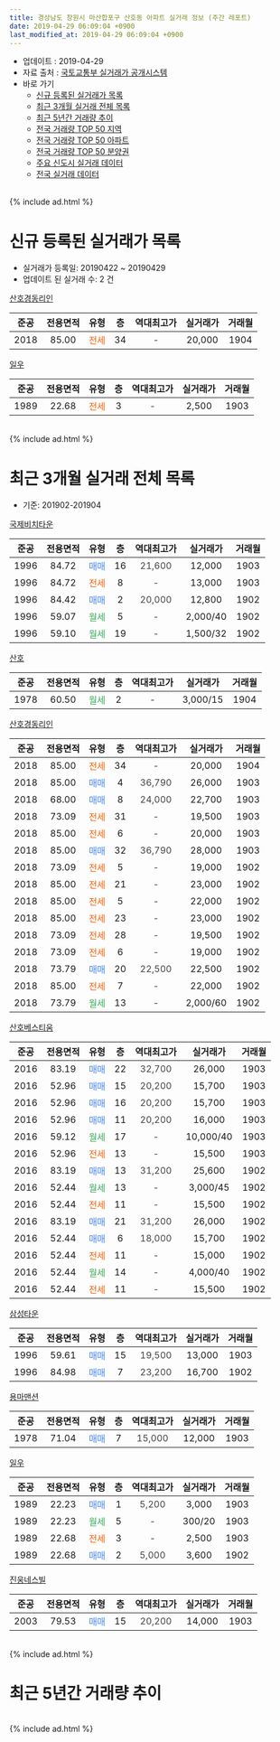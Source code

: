 ```yaml
---
title: 경상남도 창원시 마산합포구 산호동 아파트 실거래 정보 (주간 레포트)
date: 2019-04-29 06:09:04 +0900
last_modified_at: 2019-04-29 06:09:04 +0900
---
```


* 업데이트 : 2019-04-29
* 자료 출처 : [국토교통부 실거래가 공개시스템](http://rt.molit.go.kr)
* 바로 가기
    * [신규 등록된 실거래가 목록](#신규-등록된-실거래가-목록)
    * [최근 3개월 실거래 전체 목록](#최근-3개월-실거래-전체-목록)
    * [최근 5년간 거래량 추이](#최근-5년간-거래량-추이)
    * [전국 거래량 TOP 50 지역](https://inasie.github.io/apt-trade-info/최근-3개월-전국에서-가장-거래가-많이-발생한-지역)
    * [전국 거래량 TOP 50 아파트](https://inasie.github.io/apt-trade-info/최근-3개월-전국에서-가장-거래가-많이-발생한-아파트)
    * [전국 거래량 TOP 50 분양권](https://inasie.github.io/apt-trade-info/최근-3개월-전국에서-가장-거래가-많이-발생한-분양권)
    * [주요 신도시 실거래 데이터](https://inasie.github.io/apt-trade-info/주요-신도시)
    * [전국 실거래 데이터](https://inasie.github.io/apt-trade-info/전국)
<br>
{% include ad.html %}
<br>

# 신규 등록된 실거래가 목록
* 실거래가 등록일: 20190422 ~ 20190429
* 업데이트 된 실거래 수: 2 건


[산호경동리인](https://search.naver.com/search.naver?query=%EA%B2%BD%EC%83%81%EB%82%A8%EB%8F%84+%EC%B0%BD%EC%9B%90%EC%8B%9C+%EB%A7%88%EC%82%B0%ED%95%A9%ED%8F%AC%EA%B5%AC+%EC%82%B0%ED%98%B8%EB%8F%99+%EC%82%B0%ED%98%B8%EA%B2%BD%EB%8F%99%EB%A6%AC%EC%9D%B8)

|준공|전용면적|유형|층|역대최고가|실거래가|거래월|
|:---:|:---:|:---:|:---:|:---:|:---:|:---:|
|2018|85.00|<span style="color:#ff5a00">전세</span>|34|<span style="color:#444444">-</span>|20,000|1904|

[일우](https://search.naver.com/search.naver?query=%EA%B2%BD%EC%83%81%EB%82%A8%EB%8F%84+%EC%B0%BD%EC%9B%90%EC%8B%9C+%EB%A7%88%EC%82%B0%ED%95%A9%ED%8F%AC%EA%B5%AC+%EC%82%B0%ED%98%B8%EB%8F%99+%EC%9D%BC%EC%9A%B0)

|준공|전용면적|유형|층|역대최고가|실거래가|거래월|
|:---:|:---:|:---:|:---:|:---:|:---:|:---:|
|1989|22.68|<span style="color:#ff5a00">전세</span>|3|<span style="color:#444444">-</span>|2,500|1903|


<br>
{% include ad.html %}
<br>

# 최근 3개월 실거래 전체 목록
* 기준: 201902-201904


[국제비치타운](https://search.naver.com/search.naver?query=%EA%B2%BD%EC%83%81%EB%82%A8%EB%8F%84+%EC%B0%BD%EC%9B%90%EC%8B%9C+%EB%A7%88%EC%82%B0%ED%95%A9%ED%8F%AC%EA%B5%AC+%EC%82%B0%ED%98%B8%EB%8F%99+%EA%B5%AD%EC%A0%9C%EB%B9%84%EC%B9%98%ED%83%80%EC%9A%B4)

|준공|전용면적|유형|층|역대최고가|실거래가|거래월|
|:---:|:---:|:---:|:---:|:---:|:---:|:---:|
|1996|84.72|<span style="color:#4285f3">매매</span>|16|<span style="color:#444444">21,600</span>|12,000|1903|
|1996|84.72|<span style="color:#ff5a00">전세</span>|8|<span style="color:#444444">-</span>|13,000|1903|
|1996|84.42|<span style="color:#4285f3">매매</span>|2|<span style="color:#444444">20,000</span>|12,800|1902|
|1996|59.07|<span style="color:#34a853">월세</span>|5|<span style="color:#444444">-</span>|2,000/40|1902|
|1996|59.10|<span style="color:#34a853">월세</span>|19|<span style="color:#444444">-</span>|1,500/32|1902|

[산호](https://search.naver.com/search.naver?query=%EA%B2%BD%EC%83%81%EB%82%A8%EB%8F%84+%EC%B0%BD%EC%9B%90%EC%8B%9C+%EB%A7%88%EC%82%B0%ED%95%A9%ED%8F%AC%EA%B5%AC+%EC%82%B0%ED%98%B8%EB%8F%99+%EC%82%B0%ED%98%B8)

|준공|전용면적|유형|층|역대최고가|실거래가|거래월|
|:---:|:---:|:---:|:---:|:---:|:---:|:---:|
|1978|60.50|<span style="color:#34a853">월세</span>|2|<span style="color:#444444">-</span>|3,000/15|1904|

[산호경동리인](https://search.naver.com/search.naver?query=%EA%B2%BD%EC%83%81%EB%82%A8%EB%8F%84+%EC%B0%BD%EC%9B%90%EC%8B%9C+%EB%A7%88%EC%82%B0%ED%95%A9%ED%8F%AC%EA%B5%AC+%EC%82%B0%ED%98%B8%EB%8F%99+%EC%82%B0%ED%98%B8%EA%B2%BD%EB%8F%99%EB%A6%AC%EC%9D%B8)

|준공|전용면적|유형|층|역대최고가|실거래가|거래월|
|:---:|:---:|:---:|:---:|:---:|:---:|:---:|
|2018|85.00|<span style="color:#ff5a00">전세</span>|34|<span style="color:#444444">-</span>|20,000|1904|
|2018|85.00|<span style="color:#4285f3">매매</span>|4|<span style="color:#444444">36,790</span>|26,000|1903|
|2018|68.00|<span style="color:#4285f3">매매</span>|8|<span style="color:#444444">24,000</span>|22,700|1903|
|2018|73.09|<span style="color:#ff5a00">전세</span>|31|<span style="color:#444444">-</span>|19,500|1903|
|2018|85.00|<span style="color:#ff5a00">전세</span>|6|<span style="color:#444444">-</span>|20,000|1903|
|2018|85.00|<span style="color:#4285f3">매매</span>|32|<span style="color:#444444">36,790</span>|28,000|1903|
|2018|73.09|<span style="color:#ff5a00">전세</span>|5|<span style="color:#444444">-</span>|19,000|1902|
|2018|85.00|<span style="color:#ff5a00">전세</span>|21|<span style="color:#444444">-</span>|23,000|1902|
|2018|85.00|<span style="color:#ff5a00">전세</span>|5|<span style="color:#444444">-</span>|22,000|1902|
|2018|85.00|<span style="color:#ff5a00">전세</span>|23|<span style="color:#444444">-</span>|23,000|1902|
|2018|73.09|<span style="color:#ff5a00">전세</span>|28|<span style="color:#444444">-</span>|19,500|1902|
|2018|73.09|<span style="color:#ff5a00">전세</span>|6|<span style="color:#444444">-</span>|19,000|1902|
|2018|73.79|<span style="color:#4285f3">매매</span>|20|<span style="color:#444444">22,500</span>|22,500|1902|
|2018|85.00|<span style="color:#ff5a00">전세</span>|7|<span style="color:#444444">-</span>|22,000|1902|
|2018|73.79|<span style="color:#34a853">월세</span>|13|<span style="color:#444444">-</span>|2,000/60|1902|

[산호베스티움](https://search.naver.com/search.naver?query=%EA%B2%BD%EC%83%81%EB%82%A8%EB%8F%84+%EC%B0%BD%EC%9B%90%EC%8B%9C+%EB%A7%88%EC%82%B0%ED%95%A9%ED%8F%AC%EA%B5%AC+%EC%82%B0%ED%98%B8%EB%8F%99+%EC%82%B0%ED%98%B8%EB%B2%A0%EC%8A%A4%ED%8B%B0%EC%9B%80)

|준공|전용면적|유형|층|역대최고가|실거래가|거래월|
|:---:|:---:|:---:|:---:|:---:|:---:|:---:|
|2016|83.19|<span style="color:#4285f3">매매</span>|22|<span style="color:#444444">32,700</span>|26,000|1903|
|2016|52.96|<span style="color:#4285f3">매매</span>|15|<span style="color:#444444">20,200</span>|15,700|1903|
|2016|52.96|<span style="color:#4285f3">매매</span>|16|<span style="color:#444444">20,200</span>|15,700|1903|
|2016|52.96|<span style="color:#4285f3">매매</span>|11|<span style="color:#444444">20,200</span>|16,000|1903|
|2016|59.12|<span style="color:#34a853">월세</span>|17|<span style="color:#444444">-</span>|10,000/40|1903|
|2016|52.96|<span style="color:#ff5a00">전세</span>|13|<span style="color:#444444">-</span>|15,500|1903|
|2016|83.19|<span style="color:#4285f3">매매</span>|13|<span style="color:#444444">31,200</span>|25,600|1902|
|2016|52.44|<span style="color:#34a853">월세</span>|13|<span style="color:#444444">-</span>|3,000/45|1902|
|2016|52.44|<span style="color:#ff5a00">전세</span>|11|<span style="color:#444444">-</span>|15,500|1902|
|2016|83.19|<span style="color:#4285f3">매매</span>|21|<span style="color:#444444">31,200</span>|26,000|1902|
|2016|52.44|<span style="color:#4285f3">매매</span>|6|<span style="color:#444444">18,000</span>|15,700|1902|
|2016|52.44|<span style="color:#ff5a00">전세</span>|11|<span style="color:#444444">-</span>|15,000|1902|
|2016|52.44|<span style="color:#34a853">월세</span>|14|<span style="color:#444444">-</span>|4,000/40|1902|
|2016|52.44|<span style="color:#ff5a00">전세</span>|11|<span style="color:#444444">-</span>|15,500|1902|

[삼성타운](https://search.naver.com/search.naver?query=%EA%B2%BD%EC%83%81%EB%82%A8%EB%8F%84+%EC%B0%BD%EC%9B%90%EC%8B%9C+%EB%A7%88%EC%82%B0%ED%95%A9%ED%8F%AC%EA%B5%AC+%EC%82%B0%ED%98%B8%EB%8F%99+%EC%82%BC%EC%84%B1%ED%83%80%EC%9A%B4)

|준공|전용면적|유형|층|역대최고가|실거래가|거래월|
|:---:|:---:|:---:|:---:|:---:|:---:|:---:|
|1996|59.61|<span style="color:#4285f3">매매</span>|15|<span style="color:#444444">19,500</span>|13,000|1903|
|1996|84.98|<span style="color:#4285f3">매매</span>|7|<span style="color:#444444">23,200</span>|16,700|1902|

[용마맨션](https://search.naver.com/search.naver?query=%EA%B2%BD%EC%83%81%EB%82%A8%EB%8F%84+%EC%B0%BD%EC%9B%90%EC%8B%9C+%EB%A7%88%EC%82%B0%ED%95%A9%ED%8F%AC%EA%B5%AC+%EC%82%B0%ED%98%B8%EB%8F%99+%EC%9A%A9%EB%A7%88%EB%A7%A8%EC%85%98)

|준공|전용면적|유형|층|역대최고가|실거래가|거래월|
|:---:|:---:|:---:|:---:|:---:|:---:|:---:|
|1978|71.04|<span style="color:#4285f3">매매</span>|7|<span style="color:#444444">15,000</span>|12,000|1903|

[일우](https://search.naver.com/search.naver?query=%EA%B2%BD%EC%83%81%EB%82%A8%EB%8F%84+%EC%B0%BD%EC%9B%90%EC%8B%9C+%EB%A7%88%EC%82%B0%ED%95%A9%ED%8F%AC%EA%B5%AC+%EC%82%B0%ED%98%B8%EB%8F%99+%EC%9D%BC%EC%9A%B0)

|준공|전용면적|유형|층|역대최고가|실거래가|거래월|
|:---:|:---:|:---:|:---:|:---:|:---:|:---:|
|1989|22.23|<span style="color:#4285f3">매매</span>|1|<span style="color:#444444">5,200</span>|3,000|1903|
|1989|22.23|<span style="color:#34a853">월세</span>|5|<span style="color:#444444">-</span>|300/20|1903|
|1989|22.68|<span style="color:#ff5a00">전세</span>|3|<span style="color:#444444">-</span>|2,500|1903|
|1989|22.68|<span style="color:#4285f3">매매</span>|2|<span style="color:#444444">5,000</span>|3,600|1902|


<script async src="//pagead2.googlesyndication.com/pagead/js/adsbygoogle.js"></script>
<!-- 기본 -->
<ins class="adsbygoogle"
     style="display:block"
     data-ad-client="ca-pub-2446590836940007"
     data-ad-slot="1659523306"
     data-ad-format="auto"
     data-full-width-responsive="true"></ins>
<script>
(adsbygoogle = window.adsbygoogle || []).push({});
</script>


[진웅네스빌](https://search.naver.com/search.naver?query=%EA%B2%BD%EC%83%81%EB%82%A8%EB%8F%84+%EC%B0%BD%EC%9B%90%EC%8B%9C+%EB%A7%88%EC%82%B0%ED%95%A9%ED%8F%AC%EA%B5%AC+%EC%82%B0%ED%98%B8%EB%8F%99+%EC%A7%84%EC%9B%85%EB%84%A4%EC%8A%A4%EB%B9%8C)

|준공|전용면적|유형|층|역대최고가|실거래가|거래월|
|:---:|:---:|:---:|:---:|:---:|:---:|:---:|
|2003|79.53|<span style="color:#4285f3">매매</span>|15|<span style="color:#444444">20,200</span>|14,000|1903|


<br>
{% include ad.html %}
<br>

# 최근 5년간 거래량 추이


<div style="width:100%;">
    <canvas id="deal_progress" height="200"></canvas>
</div>

<script>
new Chart(document.getElementById("deal_progress"), {
    type: 'line',
    data: {
        labels: ['201404','201405','201406','201407','201408','201409','201410','201411','201412','201501','201502','201503','201504','201505','201506','201507','201508','201509','201510','201511','201512','201601','201602','201603','201604','201605','201606','201607','201608','201609','201610','201611','201612','201701','201702','201703','201704','201705','201706','201707','201708','201709','201710','201711','201712','201801','201802','201803','201804','201805','201806','201807','201808','201809','201810','201811','201812','201901','201902','201903','201904'],
        datasets: [{
            label: '매매',
            pointRadius: 1,
            data: [19, 7, 8, 8, 9, 8, 13, 3, 10, 15, 6, 16, 12, 10, 15, 11, 5, 6, 16, 7, 12, 3, 6, 13, 13, 10, 8, 8, 8, 10, 11, 11, 7, 4, 6, 8, 6, 7, 8, 5, 7, 9, 2, 6, 7, 8, 2, 7, 8, 9, 5, 18, 4, 5, 5, 8, 5, 14, 7, 12, 0],
            borderColor: "rgba(255, 201, 14, 1)",
            backgroundColor: "rgba(255, 201, 14, 0.5)",
            fill: false,
            lineTension: 0
        },{
            label: '전월세',
            pointRadius: 1,
            data: [6, 3, 2, 3, 4, 4, 4, 3, 3, 1, 2, 5, 4, 4, 2, 2, 2, 0, 5, 1, 4, 32, 24, 13, 4, 3, 5, 4, 7, 4, 2, 5, 6, 2, 0, 4, 9, 4, 3, 0, 5, 2, 1, 7, 6, 15, 12, 29, 12, 15, 8, 7, 4, 5, 6, 5, 2, 7, 15, 7, 2],
            borderColor: "rgba(0, 141, 185, 1)",
            backgroundColor: "rgba(0, 141, 185, 0.5)",
            fill: false,
            lineTension: 0
        }
        ]
    },
    options: {
        responsive: true,
        title: {
            display: false
        },
        tooltips: {
            mode: 'index',
            intersect: false
        },
        hover: {
            mode: 'nearest',
            intersect: true
        },
        scales: {
            xAxes: [{
                display: true,
                scaleLabel: {
                    display: true,
                    labelString: '년/월'
                }
            }],
            yAxes: [{
                display: true,
                ticks: {
                    suggestedMin: 0,
                },
                scaleLabel: {
                    display: true,
                    labelString: '실거래 수'
                }
            }]
        }
    }
});

</script>


<br>
{% include ad.html %}
<br>

